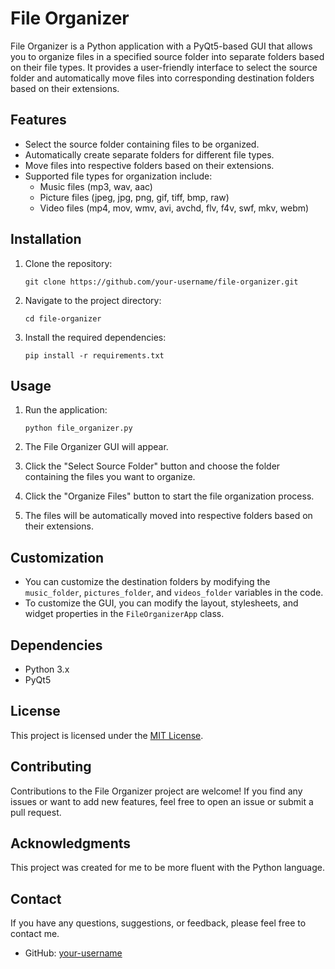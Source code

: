 # File Organizer

File Organizer is a Python application with a PyQt5-based GUI that allows you to organize files in a specified source folder into separate folders based on their file types. It provides a user-friendly interface to select the source folder and automatically move files into corresponding destination folders based on their extensions.

## Features

- Select the source folder containing files to be organized.
- Automatically create separate folders for different file types.
- Move files into respective folders based on their extensions.
- Supported file types for organization include:
  - Music files (mp3, wav, aac)
  - Picture files (jpeg, jpg, png, gif, tiff, bmp, raw)
  - Video files (mp4, mov, wmv, avi, avchd, flv, f4v, swf, mkv, webm)

## Installation

1. Clone the repository:
   ```
   git clone https://github.com/your-username/file-organizer.git
   ```
   
2. Navigate to the project directory:
   ```
   cd file-organizer
   ```

3. Install the required dependencies:
   ```
   pip install -r requirements.txt
   ```

## Usage

1. Run the application:
   ```
   python file_organizer.py
   ```

2. The File Organizer GUI will appear.

3. Click the "Select Source Folder" button and choose the folder containing the files you want to organize.

4. Click the "Organize Files" button to start the file organization process.

5. The files will be automatically moved into respective folders based on their extensions.

## Customization

- You can customize the destination folders by modifying the `music_folder`, `pictures_folder`, and `videos_folder` variables in the code.
- To customize the GUI, you can modify the layout, stylesheets, and widget properties in the `FileOrganizerApp` class.

## Dependencies

- Python 3.x
- PyQt5

## License

This project is licensed under the [MIT License](LICENSE).

## Contributing

Contributions to the File Organizer project are welcome! If you find any issues or want to add new features, feel free to open an issue or submit a pull request.

## Acknowledgments

This project was created for me to be more fluent with the Python language.

## Contact

If you have any questions, suggestions, or feedback, please feel free to contact me.

- GitHub: [your-username](https://github.com/your-username)